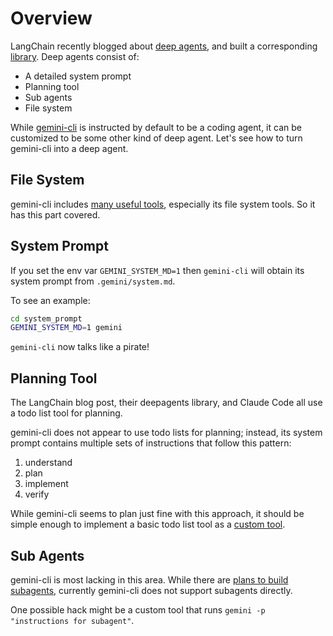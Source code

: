 # Overview

LangChain recently blogged about [deep agents](https://blog.langchain.com/deep-agents/), and built a corresponding [library](https://github.com/hwchase17/deepagents).
Deep agents consist of:
- A detailed system prompt
- Planning tool
- Sub agents
- File system

While [gemini-cli](https://github.com/google-gemini/gemini-cli) is instructed by default to be a coding agent, it can be customized to be some other kind of deep agent.
Let's see how to turn gemini-cli into a deep agent.

## File System

gemini-cli includes [many useful tools](https://github.com/google-gemini/gemini-cli/blob/main/docs/tools/index.md), especially its file system tools.
So it has this part covered.

## System Prompt

If you set the env var `GEMINI_SYSTEM_MD=1` then `gemini-cli` will obtain its system prompt from `.gemini/system.md`.

To see an example:

```sh
cd system_prompt
GEMINI_SYSTEM_MD=1 gemini
```

`gemini-cli` now talks like a pirate!

## Planning Tool

The LangChain blog post, their deepagents library, and Claude Code all use a todo list tool for planning.

gemini-cli does not appear to use todo lists for planning; instead, its system prompt contains multiple sets of instructions that follow this pattern:
1. understand
2. plan
3. implement
4. verify

While gemini-cli seems to plan just fine with this approach, it should be simple enough to implement a basic todo list tool as a [custom tool](https://github.com/google-gemini/gemini-cli/blob/main/docs/core/tools-api.md#extending-with-custom-tools).

## Sub Agents

gemini-cli is most lacking in this area. While there are [plans to build subagents](https://github.com/google-gemini/gemini-cli/issues/3132), currently gemini-cli does not support subagents directly.

One possible hack might be a custom tool that runs `gemini -p "instructions for subagent"`.
